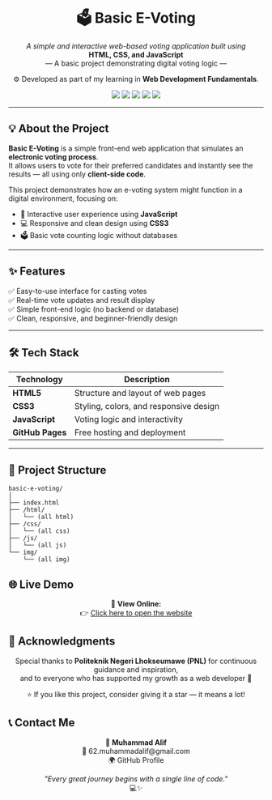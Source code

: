 <h1 align="center">🗳️ Basic E-Voting</h1>

<p align="center">
  <i>A simple and interactive web-based voting application built using</i><br>
  <b>HTML, CSS, and JavaScript</b><br>
  — A basic project demonstrating digital voting logic —
</p>

<p align="center">
  ⚙️ Developed as part of my learning in <b>Web Development Fundamentals</b>.
</p>

<p align="center">
  <a href="https://muhammadalif69.github.io/basic-e-voting/"><img src="https://img.shields.io/badge/🌍 Live_Demo-Visit-blue?style=for-the-badge"></a>
  <img src="https://img.shields.io/badge/HTML5-orange?style=for-the-badge&logo=html5&logoColor=white">
  <img src="https://img.shields.io/badge/CSS3-blue?style=for-the-badge&logo=css3&logoColor=white">
  <img src="https://img.shields.io/badge/JavaScript-yellow?style=for-the-badge&logo=javascript&logoColor=black">
  <img src="https://img.shields.io/badge/Made%20with%20❤️%20in-Indonesia-red?style=for-the-badge">
</p>

---

## 💡 About the Project

**Basic E-Voting** is a simple front-end web application that simulates an **electronic voting process**.  
It allows users to vote for their preferred candidates and instantly see the results — all using only **client-side code**.

This project demonstrates how an e-voting system might function in a digital environment, focusing on:

- 🧭 Interactive user experience using **JavaScript**  
- 💻 Responsive and clean design using **CSS3**  
- 🗳️ Basic vote counting logic without databases  

---

## ✨ Features

✅ Easy-to-use interface for casting votes  
✅ Real-time vote updates and result display  
✅ Simple front-end logic (no backend or database)  
✅ Clean, responsive, and beginner-friendly design  

---

## 🛠️ Tech Stack

| Technology | Description |
|-------------|-------------|
| **HTML5** | Structure and layout of web pages |
| **CSS3** | Styling, colors, and responsive design |
| **JavaScript** | Voting logic and interactivity |
| **GitHub Pages** | Free hosting and deployment |

---

## 📂 Project Structure

```plaintext
basic-e-voting/
│
├── index.html
├── /html/
│   └── (all html)
├── /css/
│   └── (all css)
├── /js/
│   └── (all js)
└── img/
    └── (all img)
```

## 🌐 Live Demo

<p align="center">
  🚀 <b>View Online:</b><br>
  👉 <a href="https://muhammadalif69.github.io/basic-e-voting/">Click here to open the website</a>
</p>

## 💬 Acknowledgments

<p align="center">
  Special thanks to <b>Politeknik Negeri Lhokseumawe (PNL)</b> for continuous guidance and inspiration,<br>
  and to everyone who has supported my growth as a web developer 🙌
</p>

<p align="center">
  ⭐ If you like this project, consider giving it a star — it means a lot!
</p>

## 📞 Contact Me

<p align="center">
  👤 <b>Muhammad Alif</b><br>
  📧 <a style="text-decoration:none;" href="mailto:62.muhammadalif@gmail.com">62.muhammadalif@gmail.com</a><br>
  🌍 <a style="text-decoration:none;" href="https://github.com/muhammadalif69">GitHub Profile</a>
</p>

<p align="center">
  <i>"Every great journey begins with a single line of code."</i><br>
  💻✨
</p>
